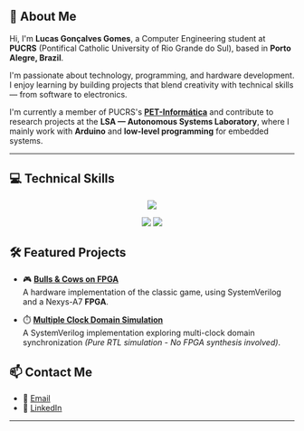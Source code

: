 ## 👋 About Me

Hi, I'm **Lucas Gonçalves Gomes**, a Computer Engineering student at **PUCRS** (Pontifical Catholic University of Rio Grande do Sul), based in **Porto Alegre, Brazil**.

I'm passionate about technology, programming, and hardware development. I enjoy learning by building projects that blend creativity with technical skills — from software to electronics.

I'm currently a member of PUCRS's **[PET-Informática](https://petinfpucrs.github.io/)** and contribute to research projects at the **LSA — Autonomous Systems Laboratory**, where I mainly work with **Arduino** and **low-level programming** for embedded systems.

---

## 💻 Technical Skills

<p align="center">
  <a href="https://skillicons.dev">
    <img src="https://skillicons.dev/icons?i=c,cpp,git,arduino" />
  </a>
</p>

<p align="center">
  <img src="https://img.shields.io/badge/SystemVerilog-FF6C37?style=for-the-badge&logo=verilog&logoColor=white" />
  <img src="https://img.shields.io/badge/VHDL-017ACC?style=for-the-badge&logoColor=white" />
</p>

## 🛠️ Featured Projects

- 🎮 **[Bulls & Cows on FPGA](https://github.com/gustavgallo/Bulls-Cows-SD)**  
  A hardware implementation of the classic game, using SystemVerilog and a Nexys-A7 **FPGA**.

- ⏱️ **[Multiple Clock Domain Simulation](https://github.com/LucasGonGo/T3-Sistemas-Digitais)**  
  A SystemVerilog implementation exploring multi-clock domain synchronization *(Pure RTL simulation - No FPGA synthesis involved)*.

  


## 📫 Contact Me

- 📧 [Email](mailto:lucasgomes062005@gmail.com)  
- 💼 [LinkedIn](https://www.linkedin.com/in/lucas-gongo/)

---



